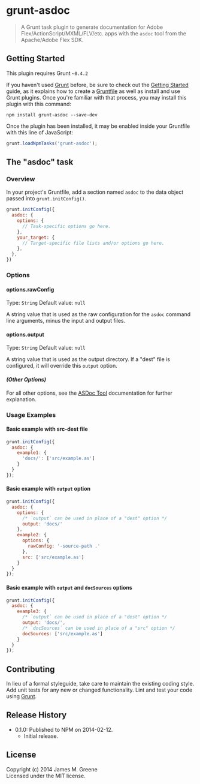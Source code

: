 # grunt-asdoc

> A Grunt task plugin to generate documentation for Adobe Flex/ActionScript/MXML/FLV/etc. apps with the `asdoc` tool from the Apache/Adobe Flex SDK.


## Getting Started
This plugin requires Grunt `~0.4.2`

If you haven't used [Grunt](http://gruntjs.com/) before, be sure to check out the
[Getting Started](http://gruntjs.com/getting-started) guide, as it explains how to
create a [Gruntfile](http://gruntjs.com/sample-gruntfile) as well as install and
use Grunt plugins. Once you're familiar with that process, you may install this
plugin with this command:

```shell
npm install grunt-asdoc --save-dev
```

Once the plugin has been installed, it may be enabled inside your Gruntfile with this line of JavaScript:

```js
grunt.loadNpmTasks('grunt-asdoc');
```


## The "asdoc" task

### Overview
In your project's Gruntfile, add a section named `asdoc` to the data object passed into `grunt.initConfig()`.

```js
grunt.initConfig({
  asdoc: {
    options: {
      // Task-specific options go here.
    },
    your_target: {
      // Target-specific file lists and/or options go here.
    },
  },
})
```

### Options

#### options.rawConfig
Type: `String`
Default value: `null`

A string value that is used as the raw configuration for the `asdoc` command line arguments, minus the input and output files.

#### options.output
Type: `String`
Default value: `null`

A string value that is used as the output directory. If a "dest" file is configured, it will override this `output` option.

#### _(Other Options)_
For all other options, see the [ASDoc Tool](http://help.adobe.com/en_US/flex/using/WSd0ded3821e0d52fe1e63e3d11c2f44bc36-7ffa.html#WSd0ded3821e0d52fe1e63e3d11c2f44bb7b-7feb)
documentation for further explanation.


### Usage Examples

#### Basic example with src-dest file

```js
grunt.initConfig({
  asdoc: {
    example1: {
      'docs/': ['src/example.as']
    }
  }
});
```


#### Basic example with `output` option

```js
grunt.initConfig({
  asdoc: {
    options: {
      /* `output` can be used in place of a "dest" option */
      output: 'docs/'
    },
    example2: {
      options: {
        rawConfig: '-source-path .'
      },
      src: ['src/example.as']
    }
  }
});
```


#### Basic example with `output` and `docSources` options

```js
grunt.initConfig({
  asdoc: {
    example3: {
      /* `output` can be used in place of a "dest" option */
      output: 'docs/',
      /* `docSources` can be used in place of a "src" option */
      docSources: ['src/example.as']
    }
  }
});
```


## Contributing
In lieu of a formal styleguide, take care to maintain the existing coding style. Add unit tests for any new or changed functionality. Lint and test your code using [Grunt](http://gruntjs.com/).


## Release History
 - 0.1.0: Published to NPM on 2014-02-12.
    - Initial release.


## License
Copyright (c) 2014 James M. Greene  
Licensed under the MIT license.
